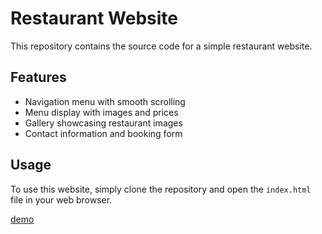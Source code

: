# Restaurant Website

This repository contains the source code for a simple restaurant website.

## Features

- Navigation menu with smooth scrolling
- Menu display with images and prices
- Gallery showcasing restaurant images
- Contact information and booking form

## Usage

To use this website, simply clone the repository and open the `index.html` file in your web browser.

<a href="https://github.com/Saipradyumnagoud/Restaurantwebsite/blob/main/Restaurant1.html"> demo</a>
